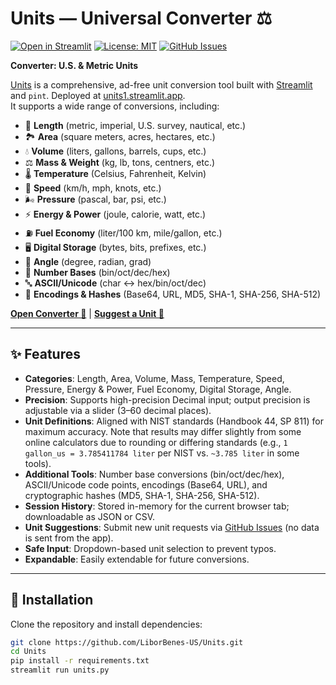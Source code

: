 # Units — Universal Converter ⚖️

[![Open in Streamlit](https://static.streamlit.io/badges/streamlit_badge_black_white.svg)](https://units1.streamlit.app)
[![License: MIT](https://img.shields.io/badge/License-MIT-yellow.svg)](LICENSE.txt)
[![GitHub Issues](https://img.shields.io/github/issues/LiborBenes-US/Units.svg)](https://github.com/LiborBenes-US/Units/issues)

**Converter: U.S. & Metric Units**

[Units](https://units1.streamlit.app) is a comprehensive, ad-free unit conversion tool built with [Streamlit](https://streamlit.io) and `pint`. Deployed at [units1.streamlit.app](https://units1.streamlit.app).  
It supports a wide range of conversions, including:

- 📏 **Length** (metric, imperial, U.S. survey, nautical, etc.)
- 🏞️ **Area** (square meters, acres, hectares, etc.)
- 💧 **Volume** (liters, gallons, barrels, cups, etc.)
- ⚖️ **Mass & Weight** (kg, lb, tons, centners, etc.)
- 🌡️ **Temperature** (Celsius, Fahrenheit, Kelvin)
- 🚀 **Speed** (km/h, mph, knots, etc.)
- 🌬️ **Pressure** (pascal, bar, psi, etc.)
- ⚡ **Energy & Power** (joule, calorie, watt, etc.)
- ⛽ **Fuel Economy** (liter/100 km, mile/gallon, etc.)
- 🖥️ **Digital Storage** (bytes, bits, prefixes, etc.)
- 📐 **Angle** (degree, radian, grad)
- 🔢 **Number Bases** (bin/oct/dec/hex)
- 🔤 **ASCII/Unicode** (char ↔ hex/bin/oct/dec)
- 🔐 **Encodings & Hashes** (Base64, URL, MD5, SHA-1, SHA-256, SHA-512)

**[Open Converter 🚀](https://units1.streamlit.app)** | **[Suggest a Unit 📝](https://github.com/LiborBenes-US/Units/issues)**

---

## ✨ Features
- **Categories**: Length, Area, Volume, Mass, Temperature, Speed, Pressure, Energy & Power, Fuel Economy, Digital Storage, Angle.
- **Precision**: Supports high-precision Decimal input; output precision is adjustable via a slider (3–60 decimal places).
- **Unit Definitions**: Aligned with NIST standards (Handbook 44, SP 811) for maximum accuracy. Note that results may differ slightly from some online calculators due to rounding or differing standards (e.g., `1 gallon_us = 3.785411784 liter` per NIST vs. `~3.785 liter` in some tools).
- **Additional Tools**: Number base conversions (bin/oct/dec/hex), ASCII/Unicode code points, encodings (Base64, URL), and cryptographic hashes (MD5, SHA-1, SHA-256, SHA-512).
- **Session History**: Stored in-memory for the current browser tab; downloadable as JSON or CSV.
- **Unit Suggestions**: Submit new unit requests via [GitHub Issues](https://github.com/LiborBenes-US/Units/issues) (no data is sent from the app).
- **Safe Input**: Dropdown-based unit selection to prevent typos.
- **Expandable**: Easily extendable for future conversions.

---

## 🚀 Installation
Clone the repository and install dependencies:

```bash
git clone https://github.com/LiborBenes-US/Units.git
cd Units
pip install -r requirements.txt
streamlit run units.py
